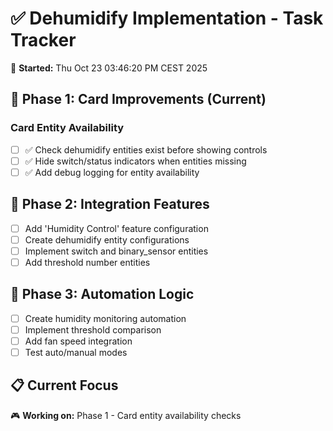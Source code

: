 # ✅ Dehumidify Implementation - Task Tracker

📅 **Started:** Thu Oct 23 03:46:20 PM CEST 2025

## 🎯 Phase 1: Card Improvements (Current)

### Card Entity Availability

- [ ] ✅ Check dehumidify entities exist before showing controls
- [ ] ✅ Hide switch/status indicators when entities missing
- [ ] ✅ Add debug logging for entity availability

## 🔧 Phase 2: Integration Features

- [ ] Add 'Humidity Control' feature configuration
- [ ] Create dehumidify entity configurations
- [ ] Implement switch and binary_sensor entities
- [ ] Add threshold number entities

## 🤖 Phase 3: Automation Logic

- [ ] Create humidity monitoring automation
- [ ] Implement threshold comparison
- [ ] Add fan speed integration
- [ ] Test auto/manual modes

## 📋 Current Focus

🎮 **Working on:** Phase 1 - Card entity availability checks

